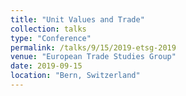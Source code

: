 ```yaml
---
title: "Unit Values and Trade"
collection: talks
type: "Conference"
permalink: /talks/9/15/2019-etsg-2019
venue: "European Trade Studies Group"
date: 2019-09-15
location: "Bern, Switzerland"
---
```

